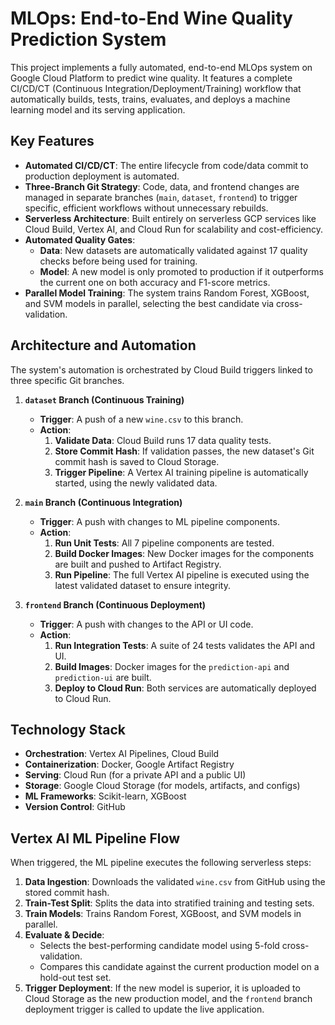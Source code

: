 # MLOps: End-to-End Wine Quality Prediction System

This project implements a fully automated, end-to-end MLOps system on Google Cloud Platform to predict wine quality. It features a complete CI/CD/CT (Continuous Integration/Deployment/Training) workflow that automatically builds, tests, trains, evaluates, and deploys a machine learning model and its serving application.

## Key Features

-   **Automated CI/CD/CT**: The entire lifecycle from code/data commit to production deployment is automated.
-   **Three-Branch Git Strategy**: Code, data, and frontend changes are managed in separate branches (`main`, `dataset`, `frontend`) to trigger specific, efficient workflows without unnecessary rebuilds.
-   **Serverless Architecture**: Built entirely on serverless GCP services like Cloud Build, Vertex AI, and Cloud Run for scalability and cost-efficiency.
-   **Automated Quality Gates**:
    -   **Data**: New datasets are automatically validated against 17 quality checks before being used for training.
    -   **Model**: A new model is only promoted to production if it outperforms the current one on both accuracy and F1-score metrics.
-   **Parallel Model Training**: The system trains Random Forest, XGBoost, and SVM models in parallel, selecting the best candidate via cross-validation.

## Architecture and Automation

The system's automation is orchestrated by Cloud Build triggers linked to three specific Git branches.

1.  **`dataset` Branch (Continuous Training)**
    -   **Trigger**: A push of a new `wine.csv` to this branch.
    -   **Action**:
        1.  **Validate Data**: Cloud Build runs 17 data quality tests.
        2.  **Store Commit Hash**: If validation passes, the new dataset's Git commit hash is saved to Cloud Storage.
        3.  **Trigger Pipeline**: A Vertex AI training pipeline is automatically started, using the newly validated data.

2.  **`main` Branch (Continuous Integration)**
    -   **Trigger**: A push with changes to ML pipeline components.
    -   **Action**:
        1.  **Run Unit Tests**: All 7 pipeline components are tested.
        2.  **Build Docker Images**: New Docker images for the components are built and pushed to Artifact Registry.
        3.  **Run Pipeline**: The full Vertex AI pipeline is executed using the latest validated dataset to ensure integrity.

3.  **`frontend` Branch (Continuous Deployment)**
    -   **Trigger**: A push with changes to the API or UI code.
    -   **Action**:
        1.  **Run Integration Tests**: A suite of 24 tests validates the API and UI.
        2.  **Build Images**: Docker images for the `prediction-api` and `prediction-ui` are built.
        3.  **Deploy to Cloud Run**: Both services are automatically deployed to Cloud Run.

## Technology Stack

-   **Orchestration**: Vertex AI Pipelines, Cloud Build
-   **Containerization**: Docker, Google Artifact Registry
-   **Serving**: Cloud Run (for a private API and a public UI)
-   **Storage**: Google Cloud Storage (for models, artifacts, and configs)
-   **ML Frameworks**: Scikit-learn, XGBoost
-   **Version Control**: GitHub

## Vertex AI ML Pipeline Flow

When triggered, the ML pipeline executes the following serverless steps:

1.  **Data Ingestion**: Downloads the validated `wine.csv` from GitHub using the stored commit hash.
2.  **Train-Test Split**: Splits the data into stratified training and testing sets.
3.  **Train Models**: Trains Random Forest, XGBoost, and SVM models in parallel.
4.  **Evaluate & Decide**:
    -   Selects the best-performing candidate model using 5-fold cross-validation.
    -   Compares this candidate against the current production model on a hold-out test set.
5.  **Trigger Deployment**: If the new model is superior, it is uploaded to Cloud Storage as the new production model, and the `frontend` branch deployment trigger is called to update the live application.
